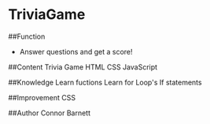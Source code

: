 # TriviaGame


##Function
* Answer questions and get a score!

##Content
Trivia Game
HTML
CSS
JavaScript

##Knowledge
Learn fuctions
Learn for Loop's
If statements

##Improvement
CSS

##Author
Connor Barnett
